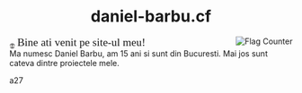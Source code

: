 # <center style="">daniel-barbu.cf</center>

<a href="https://info.flagcounter.com/b59h"><img src="https://s05.flagcounter.com/count/b59h/bg_FFFFFF/txt_000000/border_CCCCCC/columns_1/maxflags_5/viewers_0/labels_1/pageviews_0/flags_0/percent_0/" alt="Flag Counter" border="0" align="right"></a>

<img src="/favicon.png?" style="width:2%;" align="middle"> <span style="font-family:'Times New Roman',Times,serif; font-size:140%;">Bine ati venit pe site-ul meu!</span>  
<span>Ma numesc Daniel Barbu, am 15 ani si sunt din Bucuresti. Mai jos sunt cateva dintre proiectele mele.</span>

a27

<script>var link=document.createElement("link"); link.rel="icon"; link.href="/favicon.png?"; document.getElementsByTagName("head")[0].appendChild(link);</script>
